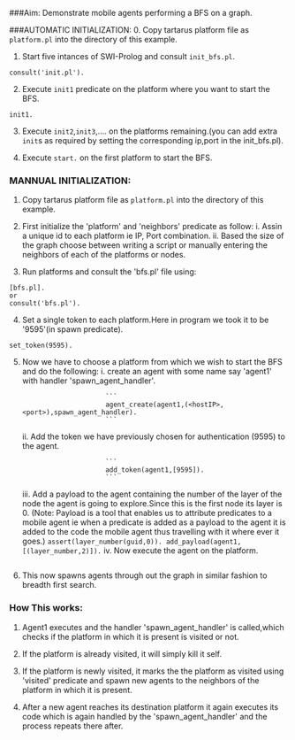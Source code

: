 ###Aim:
Demonstrate mobile agents performing a BFS on a graph.

###AUTOMATIC INITIALIZATION:
0. Copy tartarus platform file as `platform.pl` into the directory of this example.

1. Start five intances of SWI-Prolog and consult `init_bfs.pl`.

```
consult('init.pl').
```


2. Execute `init1` predicate on the platform where you want to start the BFS.

```
init1.
```

3. Execute `init2`,`init3`,.... on the platforms remaining.(you can add extra `init`s as required by setting the corresponding ip,port in the init_bfs.pl).

4. Execute `start.` on the first platform to start the BFS.

### MANNUAL INITIALIZATION:
1. Copy tartarus platform file as `platform.pl` into the directory of this example.

2. First initialize the 'platform' and 'neighbors' predicate as follow:
		i. Assin a unique id to each platform ie IP, Port combination.
		ii. Based the size of the graph choose between writing a script or manually entering the neighbors of each of the platforms or nodes.


3. Run platforms and consult the 'bfs.pl' file using:

```
[bfs.pl].
or
consult('bfs.pl').
```

4. Set a single token to each platform.Here in program we took it to be '9595'(in spawn predicate).

```			
set_token(9595).
```

5. Now we have to choose a platform from which we wish to start the BFS and do the following:
	i. create an agent with some name say 'agent1' with handler 'spawn_agent_handler'.
							
							```
							agent_create(agent1,(<hostIP>,<port>),spawn_agent_handler).
							```
	ii. Add the token we have previously chosen for authentication (9595) to the agent.
							
							```
							add_token(agent1,[9595]).
							```
							

	iii. Add a payload to the agent containing the number of the layer of the node the agent is going to explore.Since this is the first node its layer is 0. (Note: Payload is a tool that enables us to attribute predicates to a mobile agent ie when a predicate is added as a payload to the agent it is added to the code the mobile agent thus travelling with it where ever it goes.)
							```
							assert(layer_number(guid,0)).
							add_payload(agent1,[(layer_number,2)]).
							```
	iv. Now execute the agent on the platform.
	```												 agent_execute(agent1,(<hostIP>,<port>),spawn_agent_handler).
	```
6. This now spawns agents through out the graph in similar fashion to breadth first search.



### How This works:
1. Agent1 executes and the handler 'spawn_agent_handler' is called,which checks if the platform in which it is present is visited or not.

2. If the platform is already visited, it will simply kill it self.

3. If the platform is newly visited, it marks the the platform as visited using 'visited' predicate and spawn new agents to the neighbors of the platform in which it is present.

4. After a new agent reaches its destination platform it again executes its code which is again handled by the 'spawn_agent_handler' and the process repeats there after.

